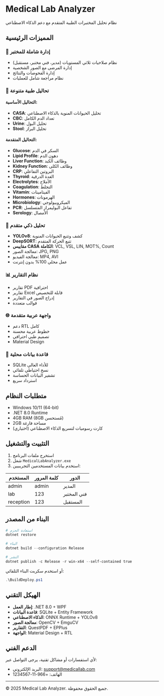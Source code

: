 # Medical Lab Analyzer

نظام تحليل المختبرات الطبية المتقدم مع دعم الذكاء الاصطناعي

## المميزات الرئيسية

### 🏥 إدارة شاملة للمختبر
- نظام صلاحيات ثلاثي المستويات (مدير، فني مختبر، مستقبل)
- إدارة المرضى مع الصور الشخصية
- إدارة الفحوصات والنتائج
- نظام مراجعة شامل للعمليات

### 🧪 تحاليل طبية متنوعة
#### التحاليل الأساسية:
- **CASA**: تحليل الحيوانات المنوية بالذكاء الاصطناعي
- **CBC**: تعداد الدم الكامل
- **Urine**: تحليل البول
- **Stool**: تحليل البراز

#### التحاليل المتقدمة:
- **Glucose**: السكر في الدم
- **Lipid Profile**: دهون الدم
- **Liver Function**: وظائف الكبد
- **Kidney Function**: وظائف الكلى
- **CRP**: البروتين التفاعلي
- **Thyroid**: الغدة الدرقية
- **Electrolytes**: الأملاح
- **Coagulation**: التجلط
- **Vitamin**: الفيتامينات
- **Hormones**: الهرمونات
- **Microbiology**: الميكروبيولوجي
- **PCR**: تفاعل البوليمراز المتسلسل
- **Serology**: الأمصال

### 🤖 تحليل ذكي متقدم
- **YOLOv8**: كشف وتتبع الحيوانات المنوية
- **DeepSORT**: تتبع الحركة المتقدم
- **مقاييس CASA الكاملة**: VCL, VSL, LIN, MOT%, Count
- معالجة الصور: JPG, PNG
- معالجة الفيديو: MP4, AVI
- عمل محلي 100% بدون إنترنت

### 📊 نظام التقارير
- تقارير PDF احترافية
- تقارير Excel قابلة للتخصيص
- إدراج الصور في التقارير
- قوالب متعددة

### 🌐 واجهة عربية متقدمة
- دعم RTL كامل
- خطوط عربية محسنة
- تصميم طبي احترافي
- Material Design

### 💾 قاعدة بيانات محلية
- SQLite للأداء العالي
- نسخ احتياطي تلقائي
- تشفير البيانات الحساسة
- استرداد سريع

## متطلبات النظام

- Windows 10/11 (64-bit)
- .NET 8.0 Runtime
- 4GB RAM (8GB مُستحسن)
- 2GB مساحة فارغة
- كارت رسوميات لتسريع الذكاء الاصطناعي (اختياري)

## التثبيت والتشغيل

1. استخرج ملفات البرنامج
2. شغل `MedicalLabAnalyzer.exe`
3. استخدم بيانات المستخدمين التجريبيين:

| المستخدم | كلمة المرور | الدور |
|----------|-------------|-------|
| admin | admin | المدير |
| lab | 123 | فني المختبر |
| reception | 123 | المستقبل |

## البناء من المصدر

```powershell
# استعادة الحزم
dotnet restore

# البناء
dotnet build --configuration Release

# النشر
dotnet publish -c Release -r win-x64 --self-contained true
```

أو استخدم سكربت البناء التلقائي:
```powershell
.\BuildDeploy.ps1
```

## الهيكل التقني

- **إطار العمل**: .NET 8.0 + WPF
- **قاعدة البيانات**: SQLite + Entity Framework
- **الذكاء الاصطناعي**: ONNX Runtime + YOLOv8
- **معالجة الصور**: OpenCV + EmguCV
- **التقارير**: QuestPDF + EPPlus
- **الواجهة**: Material Design + RTL

## الدعم الفني

لأي استفسارات أو مشاكل تقنية، يرجى التواصل عبر:
- البريد الإلكتروني: support@medicallab.com
- الهاتف: +966-11-1234567

---
© 2025 Medical Lab Analyzer. جميع الحقوق محفوظة.